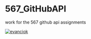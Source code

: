 # 567_GitHubAPI
work for the 567 github api assignments

[![evanciok](https://circleci.com/gh/evanciok/567_GitHubAPI.svg?style=svg)](https://app.circleci.com/pipelines/github/evanciok/567_GitHubAPI?branch=main&filter=all)
